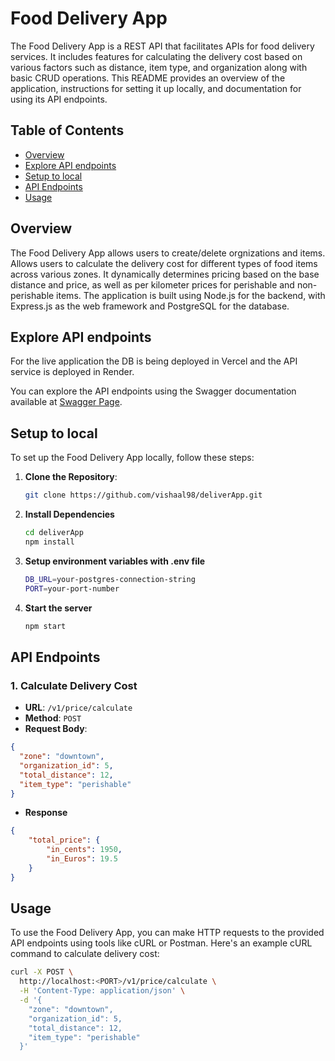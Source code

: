 # Food Delivery App

The Food Delivery App is a REST API that facilitates APIs for food delivery services. It includes features for calculating the delivery cost based on various factors such as distance, item type, and organization along with basic CRUD operations. This README provides an overview of the application, instructions for setting it up locally, and documentation for using its API endpoints.

## Table of Contents

- [Overview](#overview)
- [Explore API endpoints](#explore-api-endpoints)
- [Setup to local](#setup-to-local)
- [API Endpoints](#api-endpoints)
- [Usage](#usage)

## Overview

The Food Delivery App allows users to create/delete orgnizations and items. Allows users to calculate the delivery cost for different types of food items across various zones. It dynamically determines pricing based on the base distance and price, as well as per kilometer prices for perishable and non-perishable items. The application is built using Node.js for the backend, with Express.js as the web framework and PostgreSQL for the database.

## Explore API endpoints
For the live application the DB is being deployed in Vercel and the API service is deployed in Render.

You can explore the API endpoints using the Swagger documentation available at [Swagger Page](https://deliverapp.onrender.com/api-docs/).

## Setup to local

To set up the Food Delivery App locally, follow these steps:

1. **Clone the Repository**: 
   ```bash
   git clone https://github.com/vishaal98/deliverApp.git

2. **Install Dependencies**
    ```bash
    cd deliverApp
    npm install

3. **Setup environment variables with .env file**
    ```bash
    DB_URL=your-postgres-connection-string
    PORT=your-port-number

4. **Start the server**
    ```bash
    npm start

## API Endpoints

### 1. Calculate Delivery Cost

- **URL**: `/v1/price/calculate`
- **Method**: `POST`
- **Request Body**:
```json
{
  "zone": "downtown",
  "organization_id": 5,
  "total_distance": 12,
  "item_type": "perishable"
}
```
- **Response**
```json
{
    "total_price": {
        "in_cents": 1950,
        "in_Euros": 19.5
    }
}
```

## Usage

To use the Food Delivery App, you can make HTTP requests to the provided API endpoints using tools like cURL or Postman. Here's an example cURL command to calculate delivery cost:

```bash
curl -X POST \
  http://localhost:<PORT>/v1/price/calculate \
  -H 'Content-Type: application/json' \
  -d '{
    "zone": "downtown",
    "organization_id": 5,
    "total_distance": 12,
    "item_type": "perishable"
  }'
